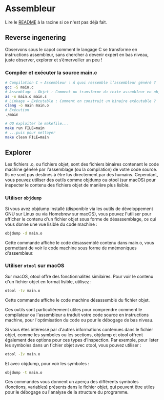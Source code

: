 # Assembleur

Lire le [README](../README.md) à la racine si ce n'est pas déjà fait.

## Reverse ingenering
Observons sous le capot comment le langage C se transforme en instructions assembleur, sans chercher à devenir expert en bas niveau, juste observer, explorer et s’émerveiller un peu !

### Compiler et exécuter la source main.c
```bash
# Compilation C → Assembleur : À quoi ressemble l’assembleur généré ?
gcc -S main.c
# Assemblage → Objet : Comment on transforme du texte assembleur en objet ?
as -o main.o main.s
# Linkage → Exécutable : Comment on construit un binaire exécutable ?
clang -o main main.o
# Exécution
./main

# OU exploiter le makefile...
make run FILE=main
# ...puis pour nettoyer
make clean FILE=main
```

## Explorer
Les fichiers .o, ou fichiers objet, sont des fichiers binaires contenant le code machine généré par l'assemblage (ou la compilation) de votre code source. Ils ne sont pas destinés à être lus directement par des humains. Cependant, vous pouvez utiliser des outils comme objdump ou otool (sur macOS) pour inspecter le contenu des fichiers objet de manière plus lisible.

### Utiliser `objdump` 
Si vous avez objdump installé (disponible via les outils de développement GNU sur Linux ou via Homebrew sur macOS), vous pouvez l'utiliser pour afficher le contenu d'un fichier objet sous forme de désassemblage, ce qui vous donne une vue lisible du code machine :

```bash 
objdump -d main.o
```

Cette commande affiche le code désassemblé contenu dans main.o, vous permettant de voir le code machine sous forme de mnémoniques d'assembleur.

### Utiliser `otool` sur macOS

Sur macOS, otool offre des fonctionnalités similaires. Pour voir le contenu d'un fichier objet en format lisible, utilisez :

```bash
otool -tv main.o
```

Cette commande affiche le code machine désassemblé du fichier objet.

Ces outils sont particulièrement utiles pour comprendre comment le compilateur ou l'assembleur a traduit votre code source en instructions machine, pour l'optimisation du code ou pour le débogage de bas niveau.

Si vous êtes intéressé par d'autres informations contenues dans le fichier objet, comme les symboles ou les sections, objdump et otool offrent également des options pour ces types d'inspection. Par exemple, pour lister les symboles dans un fichier objet avec otool, vous pouvez utiliser :

```bash
otool -Iv main.o
```

Et avec objdump, pour voir les symboles :

```bash
objdump -t main.o
```


Ces commandes vous donnent un aperçu des différents symboles (fonctions, variables) présents dans le fichier objet, qui peuvent être utiles pour le débogage ou l'analyse de la structure du programme.
 
